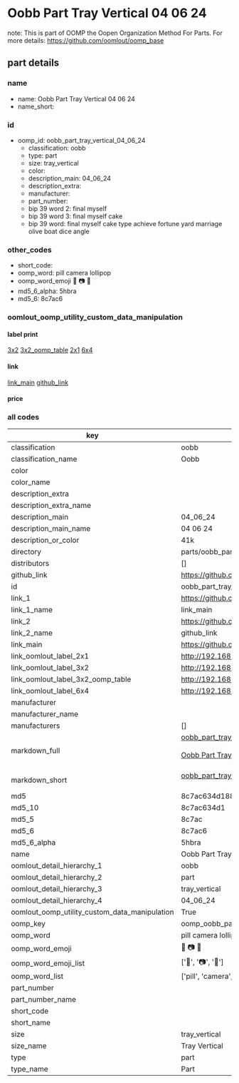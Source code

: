 # Oobb Part Tray Vertical 04 06 24  

note: This is part of OOMP the Oopen Organization Method For Parts. For more details: https://github.com/oomlout/oomp_base

##  part details





### name
* name: Oobb Part Tray Vertical 04 06 24
* name_short: 
### id
* oomp_id: oobb_part_tray_vertical_04_06_24
  * classification: oobb
  * type: part
  * size: tray_vertical
  * color: 
  * description_main: 04_06_24
  * description_extra: 
  * manufacturer: 
  * part_number: 
  * bip 39 word 2: final myself
  * bip 39 word 3: final myself cake
  * bip 39 word: final myself cake type achieve fortune yard marriage olive boat dice angle

### other_codes
* short_code: 
* oomp_word: pill camera lollipop
* oomp_word_emoji :pill: :camera: :lollipop:
* md5_6_alpha: 5hbra
* md5_6: 8c7ac6






### oomlout_oomp_utility_custom_data_manipulation
#### label print
[3x2](http://192.168.1.245:1112/?label=oomp%205hbra)
[3x2_oomp_table](http://192.168.1.107:1112/?label=oomp%205hbra)
[2x1](http://192.168.1.242:1112/?label=oomp%205hbra)
[6x4](http://192.168.1.55:1112/?label=oomp%205hbra)    

#### link

[link_main](https://github.com/oomlout/oomlout_oomp_current_version_messy/tree/main/parts/oobb_part_tray_vertical_04_06_24) [github_link](https://github.com/oomlout/oomlout_oomp_part_src/tree/main/parts/oobb_part_tray_vertical_04_06_24)                             

#### price







### all codes 
| key | value |  
| --- | --- |  
| classification | oobb |  
| classification_name | Oobb |  
| color |  |  
| color_name |  |  
| description_extra |  |  
| description_extra_name |  |  
| description_main | 04_06_24 |  
| description_main_name | 04 06 24 |  
| description_or_color | 41k |  
| directory | parts/oobb_part_tray_vertical_04_06_24 |  
| distributors | [] |  
| github_link | https://github.com/oomlout/oomlout_oomp_part_src/tree/main/parts/oobb_part_tray_vertical_04_06_24 |  
| id | oobb_part_tray_vertical_04_06_24 |  
| link_1 | https://github.com/oomlout/oomlout_oomp_current_version_messy/tree/main/parts/oobb_part_tray_vertical_04_06_24 |  
| link_1_name | link_main |  
| link_2 | https://github.com/oomlout/oomlout_oomp_part_src/tree/main/parts/oobb_part_tray_vertical_04_06_24 |  
| link_2_name | github_link |  
| link_main | https://github.com/oomlout/oomlout_oomp_current_version_messy/tree/main/parts/oobb_part_tray_vertical_04_06_24 |  
| link_oomlout_label_2x1 | http://192.168.1.242:1112/?label=oomp%205hbra |  
| link_oomlout_label_3x2 | http://192.168.1.245:1112/?label=oomp%205hbra |  
| link_oomlout_label_3x2_oomp_table | http://192.168.1.107:1112/?label=oomp%205hbra |  
| link_oomlout_label_6x4 | http://192.168.1.55:1112/?label=oomp%205hbra |  
| manufacturer |  |  
| manufacturer_name |  |  
| manufacturers | [] |  
| markdown_full | [oobb_part_tray_vertical_04_06_24](https://github.com/oomlout/oomlout_oomp_current_version_messy/tree/main/parts/oobb_part_tray_vertical_04_06_24)<br>[](https://github.com/oomlout/oomlout_oomp_current_version_messy/tree/main/parts/oobb_part_tray_vertical_04_06_24)<br>[Oobb Part Tray Vertical 04 06 24](https://github.com/oomlout/oomlout_oomp_current_version_messy/tree/main/parts/oobb_part_tray_vertical_04_06_24)<br><br> |  
| markdown_short | [oobb_part_tray_vertical_04_06_24](https://github.com/oomlout/oomlout_oomp_current_version_messy/tree/main/parts/oobb_part_tray_vertical_04_06_24)<br><br> |  
| md5 | 8c7ac634d1885fd96e00eebc40a492b4 |  
| md5_10 | 8c7ac634d1 |  
| md5_5 | 8c7ac |  
| md5_6 | 8c7ac6 |  
| md5_6_alpha | 5hbra |  
| name | Oobb Part Tray Vertical 04 06 24 |  
| oomlout_detail_hierarchy_1 | oobb |  
| oomlout_detail_hierarchy_2 | part |  
| oomlout_detail_hierarchy_3 | tray_vertical |  
| oomlout_detail_hierarchy_4 | 04_06_24 |  
| oomlout_oomp_utility_custom_data_manipulation | True |  
| oomp_key | oomp_oobb_part_tray_vertical_04_06_24 |  
| oomp_word | pill camera lollipop |  
| oomp_word_emoji | :pill: :camera: :lollipop: |  
| oomp_word_emoji_list | [':pill:', ':camera:', ':lollipop:'] |  
| oomp_word_list | ['pill', 'camera', 'lollipop'] |  
| part_number |  |  
| part_number_name |  |  
| short_code |  |  
| short_name |  |  
| size | tray_vertical |  
| size_name | Tray Vertical |  
| type | part |  
| type_name | Part |  
